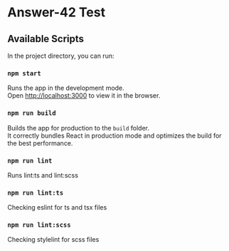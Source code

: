 # Answer-42 Test

## Available Scripts

In the project directory, you can run:

### `npm start`

Runs the app in the development mode.\
Open [http://localhost:3000](http://localhost:3000) to view it in the browser.

### `npm run build`

Builds the app for production to the `build` folder.\
It correctly bundles React in production mode and optimizes the build for the best performance.

### `npm run lint`

Runs lint:ts and lint:scss

### `npm run lint:ts`

Checking eslint for ts and tsx files

### `npm run lint:scss`

Checking stylelint for scss files